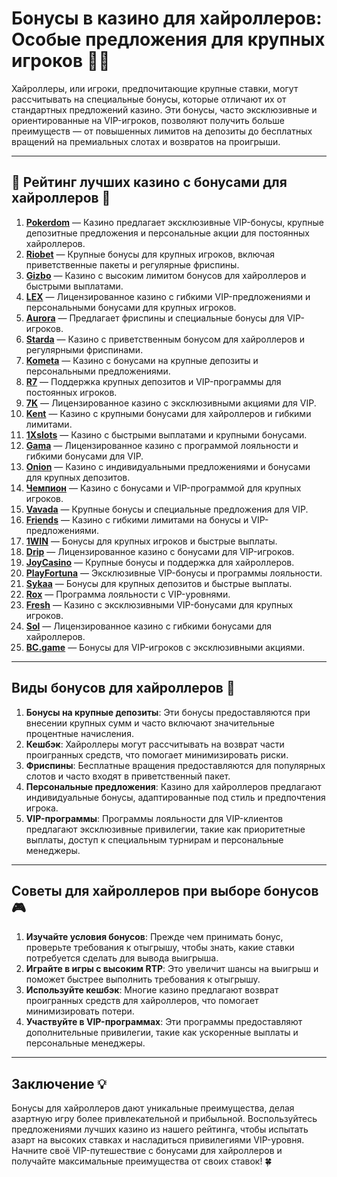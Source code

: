 # Бонусы в казино для хайроллеров: Особые предложения для крупных игроков 🎁💎

Хайроллеры, или игроки, предпочитающие крупные ставки, могут рассчитывать на специальные бонусы, которые отличают их от стандартных предложений казино. Эти бонусы, часто эксклюзивные и ориентированные на VIP-игроков, позволяют получить больше преимуществ — от повышенных лимитов на депозиты до бесплатных вращений на премиальных слотах и возвратов на проигрыши.

---

## 🎲 Рейтинг лучших казино с бонусами для хайроллеров 🎲

1. **[Pokerdom](https://brandplay.link/4k77v2yx)** — Казино предлагает эксклюзивные VIP-бонусы, крупные депозитные предложения и персональные акции для постоянных хайроллеров.
2. **[Riobet](https://brandplay.link/7xBLTPyj)** — Крупные бонусы для крупных игроков, включая приветственные пакеты и регулярные фриспины.
3. **[Gizbo](https://brandplay.link/bprXw4YV)** — Казино с высоким лимитом бонусов для хайроллеров и быстрыми выплатами.
4. **[LEX](https://brandplay.link/zW4hdDFV)** — Лицензированное казино с гибкими VIP-предложениями и персональными бонусами для крупных игроков.
5. **[Aurora](https://10trafic-stat2.com/click/668546556bcc6313411604bd/6766/13032/subaccount)** — Предлагает фриспины и специальные бонусы для VIP-игроков.
6. **[Starda](https://brandplay.link/fB7xwRFL)** — Казино с приветственным бонусом для хайроллеров и регулярными фриспинами.
7. **[Kometa](https://brandplay.link/8ZymQJV8)** — Казино с бонусами на крупные депозиты и персональными предложениями.
8. **[R7](https://brandplay.link/bMd3Yjsw)** — Поддержка крупных депозитов и VIP-программы для постоянных игроков.
9. **[7K](https://brandplay.link/BvQyFShp)** — Лицензированное казино с эксклюзивными акциями для VIP.
10. **[Kent](https://brandplay.link/Fv2WP3js)** — Казино с крупными бонусами для хайроллеров и гибкими лимитами.
11. **[1Xslots](https://brandplay.link/hSB1khtr)** — Казино с быстрыми выплатами и крупными бонусами.
12. **[Gama](https://brandplay.link/j6NMKsDz)** — Лицензированное казино с программой лояльности и гибкими бонусами для VIP.
13. **[Onion](https://brandplay.link/zBGRVpQ9)** — Казино с индивидуальными предложениями и бонусами для крупных депозитов.
14. **[Чемпион](https://temon-gter.cfd/go/lRq?p80412p304504pcc44t17455)** — Казино с бонусами и VIP-программой для крупных игроков.
15. **[Vavada](https://vavadapartner.pro/?promo=ea5c9275-6854-4505-94fc-95ab18221945-linkb2)** — Крупные бонусы и специальные предложения для VIP.
16. **[Friends](https://gofriends.vc/linkb2)** — Казино с гибкими лимитами на бонусы и VIP-предложениями.
17. **[1WIN](https://brandplay.link/smXVpBbG)** — Бонусы для крупных игроков и быстрые выплаты.
18. **[Drip](https://drp-ircp01.com/c07e6a3db)** — Лицензированное казино с бонусами для VIP-игроков.
19. **[JoyCasino](https://rpc30.call2me.pro/?/ru/registration?apkpop=0&partner=p24970p3291217pc98f)** — Крупные бонусы и поддержка для хайроллеров.
20. **[PlayFortuna](https://fortunapromo.net/alt/playfortuna/registration?0dc4a9362a71feb7e3f165fb8e766f70)** — Эксклюзивные VIP-бонусы и программы лояльности.
21. **[Sykaa](https://s-two-way.com/?source=linkb2&pid=30697)** — Бонусы для крупных депозитов и быстрые выплаты.
22. **[Rox](https://rox-pvwfpjgcxe.com/cb1ee18a5)** — Программа лояльности с VIP-уровнями.
23. **[Fresh](https://fresh-eumwkxwao.com/c3f7b485d)** — Казино с эксклюзивными VIP-бонусами для крупных игроков.
24. **[Sol](https://sol-mmtdzfbaco.com/cb2415bca)** — Лицензированное казино с гибкими бонусами для хайроллеров.
25. **[BC.game](https://partnerbcgame.com/dcc53d441)** — Бонусы для VIP-игроков с эксклюзивными акциями.

---

## Виды бонусов для хайроллеров 💎

1. **Бонусы на крупные депозиты**: Эти бонусы предоставляются при внесении крупных сумм и часто включают значительные процентные начисления.
2. **Кешбэк**: Хайроллеры могут рассчитывать на возврат части проигранных средств, что помогает минимизировать риски.
3. **Фриспины**: Бесплатные вращения предоставляются для популярных слотов и часто входят в приветственный пакет.
4. **Персональные предложения**: Казино для хайроллеров предлагают индивидуальные бонусы, адаптированные под стиль и предпочтения игрока.
5. **VIP-программы**: Программы лояльности для VIP-клиентов предлагают эксклюзивные привилегии, такие как приоритетные выплаты, доступ к специальным турнирам и персональные менеджеры.

---

## Советы для хайроллеров при выборе бонусов 🎮

1. **Изучайте условия бонусов**: Прежде чем принимать бонус, проверьте требования к отыгрышу, чтобы знать, какие ставки потребуется сделать для вывода выигрыша.
2. **Играйте в игры с высоким RTP**: Это увеличит шансы на выигрыш и поможет быстрее выполнить требования к отыгрышу.
3. **Используйте кешбэк**: Многие казино предлагают возврат проигранных средств для хайроллеров, что помогает минимизировать потери.
4. **Участвуйте в VIP-программах**: Эти программы предоставляют дополнительные привилегии, такие как ускоренные выплаты и персональные менеджеры.

---

## Заключение 💡

Бонусы для хайроллеров дают уникальные преимущества, делая азартную игру более привлекательной и прибыльной. Воспользуйтесь предложениями лучших казино из нашего рейтинга, чтобы испытать азарт на высоких ставках и насладиться привилегиями VIP-уровня. Начните своё VIP-путешествие с бонусами для хайроллеров и получайте максимальные преимущества от своих ставок! 🍀
